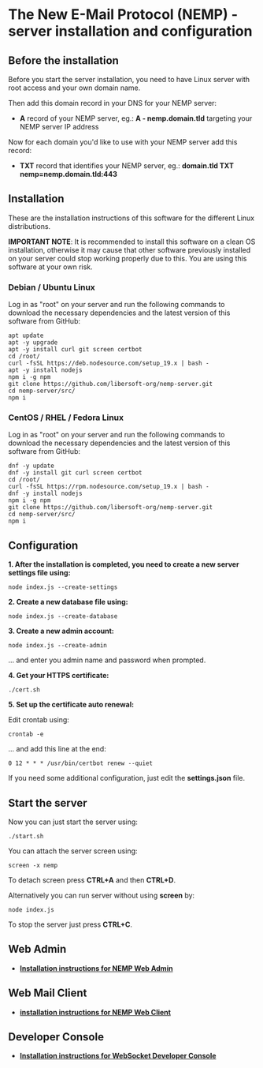 # The New E-Mail Protocol (NEMP) - server installation and configuration

## Before the installation

Before you start the server installation, you need to have Linux server with root access and your own domain name.

Then add this domain record in your DNS for your NEMP server:

- **A** record of your NEMP server, eg.: **A - nemp.domain.tld** targeting your NEMP server IP address

Now for each domain you'd like to use with your NEMP server add this record:

- **TXT** record that identifies your NEMP server, eg.: **domain.tld TXT nemp=nemp.domain.tld:443**

## Installation

These are the installation instructions of this software for the different Linux distributions.

**IMPORTANT NOTE**: It is recommended to install this software on a clean OS installation, otherwise it may cause that other software previously installed on your server could stop working properly due to this. You are using this software at your own risk.

### Debian / Ubuntu Linux

Log in as "root" on your server and run the following commands to download the necessary dependencies and the latest version of this software from GitHub:

```console
apt update
apt -y upgrade
apt -y install curl git screen certbot
cd /root/
curl -fsSL https://deb.nodesource.com/setup_19.x | bash -
apt -y install nodejs
npm i -g npm
git clone https://github.com/libersoft-org/nemp-server.git
cd nemp-server/src/
npm i
```

### CentOS / RHEL / Fedora Linux

Log in as "root" on your server and run the following commands to download the necessary dependencies and the latest version of this software from GitHub:

```console
dnf -y update
dnf -y install git curl screen certbot
cd /root/
curl -fsSL https://rpm.nodesource.com/setup_19.x | bash -
dnf -y install nodejs
npm i -g npm
git clone https://github.com/libersoft-org/nemp-server.git
cd nemp-server/src/
npm i
```

## Configuration

**1. After the installation is completed, you need to create a new server settings file using:**

```console
node index.js --create-settings
```

**2. Create a new database file using:**

```console
node index.js --create-database
```

**3. Create a new admin account:**

```console
node index.js --create-admin
```

... and enter you admin name and password when prompted.

**4. Get your HTTPS certificate:**

```console
./cert.sh
```

**5. Set up the certificate auto renewal:**

Edit crontab using:

```console
crontab -e
```

... and add this line at the end:

```console
0 12 * * * /usr/bin/certbot renew --quiet
```

If you need some additional configuration, just edit the **settings.json** file.

## Start the server

Now you can just start the server using:

```console
./start.sh
```

You can attach the server screen using:

```console
screen -x nemp
```

To detach screen press **CTRL+A** and then **CTRL+D**.

Alternatively you can run server without using **screen** by:

```console
node index.js
```

To stop the server just press **CTRL+C**.

## Web Admin

- [**Installation instructions for NEMP Web Admin**](https://github.com/libersoft-org/nemp-admin-web/blob/main/INSTALL.md)

## Web Mail Client

- [**installation instructions for NEMP Web Client**](https://github.com/libersoft-org/nemp-client-web/blob/main/INSTALL.md)

## Developer Console

- [**Installation instructions for WebSocket Developer Console**](https://github.com/libersoft-org/websocket-console/blob/main/INSTALL.md)

